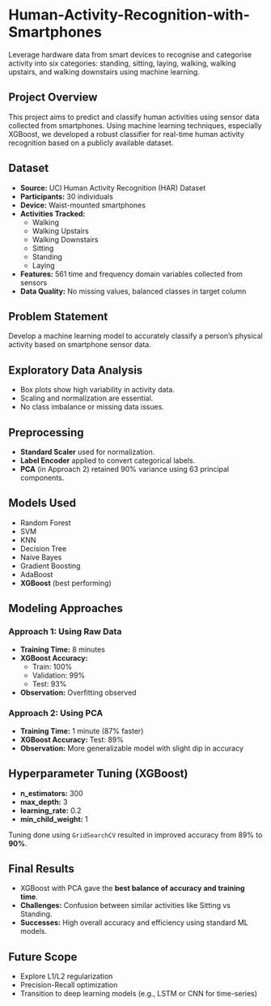 # Human-Activity-Recognition-with-Smartphones
Leverage hardware data from smart devices to recognise and categorise activity into six categories: standing, sitting, laying, walking, walking upstairs, and walking downstairs using machine learning.

## Project Overview

This project aims to predict and classify human activities using sensor data collected from smartphones. Using machine learning techniques, especially XGBoost, we developed a robust classifier for real-time human activity recognition based on a publicly available dataset.

## Dataset

- **Source:** UCI Human Activity Recognition (HAR) Dataset
- **Participants:** 30 individuals
- **Device:** Waist-mounted smartphones
- **Activities Tracked:**  
  - Walking  
  - Walking Upstairs  
  - Walking Downstairs  
  - Sitting  
  - Standing  
  - Laying  
- **Features:** 561 time and frequency domain variables collected from sensors  
- **Data Quality:** No missing values, balanced classes in target column

## Problem Statement

Develop a machine learning model to accurately classify a person’s physical activity based on smartphone sensor data.

## Exploratory Data Analysis

- Box plots show high variability in activity data.
- Scaling and normalization are essential.
- No class imbalance or missing data issues.

## Preprocessing

- **Standard Scaler** used for normalization.
- **Label Encoder** applied to convert categorical labels.
- **PCA** (in Approach 2) retained 90% variance using 63 principal components.

## Models Used

- Random Forest
- SVM
- KNN
- Decision Tree
- Naive Bayes
- Gradient Boosting
- AdaBoost
- **XGBoost** (best performing)

## Modeling Approaches

### Approach 1: Using Raw Data
- **Training Time:** 8 minutes
- **XGBoost Accuracy:**
  - Train: 100%
  - Validation: 99%
  - Test: 93%
- **Observation:** Overfitting observed

### Approach 2: Using PCA
- **Training Time:** 1 minute (87% faster)
- **XGBoost Accuracy:** Test: 89%
- **Observation:** More generalizable model with slight dip in accuracy

## Hyperparameter Tuning (XGBoost)

- **n_estimators:** 300  
- **max_depth:** 3  
- **learning_rate:** 0.2  
- **min_child_weight:** 1  

Tuning done using `GridSearchCV` resulted in improved accuracy from 89% to **90%**.

## Final Results

- XGBoost with PCA gave the **best balance of accuracy and training time**.
- **Challenges:** Confusion between similar activities like Sitting vs Standing.
- **Successes:** High overall accuracy and efficiency using standard ML models.

## Future Scope

- Explore L1/L2 regularization
- Precision-Recall optimization
- Transition to deep learning models (e.g., LSTM or CNN for time-series)
